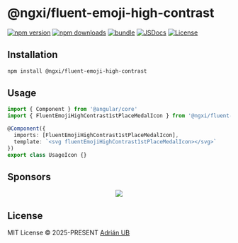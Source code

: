 # @ngxi/fluent-emoji-high-contrast

[![npm version][npm-version-src]][npm-version-href]
[![npm downloads][npm-downloads-src]][npm-downloads-href]
[![bundle][bundle-src]][bundle-href]
[![JSDocs][jsdocs-src]][jsdocs-href]
[![License][license-src]][license-href]

## Installation

```sh
npm install @ngxi/fluent-emoji-high-contrast
```

## Usage

```ts
import { Component } from '@angular/core'
import { FluentEmojiHighContrast1stPlaceMedalIcon } from '@ngxi/fluent-emoji-high-contrast'

@Component({
  imports: [FluentEmojiHighContrast1stPlaceMedalIcon],
  template: `<svg fluentEmojiHighContrast1stPlaceMedalIcon></svg>`
})
export class UsageIcon {}
```

## Sponsors

<p align="center">
  <a href="https://cdn.jsdelivr.net/gh/adrian-ub/static/sponsors.svg">
    <img src='https://cdn.jsdelivr.net/gh/adrian-ub/static/sponsors.svg'/>
  </a>
</p>

## License

MIT License © 2025-PRESENT [Adrián UB](https://github.com/adrian-ub)

<!-- Badges -->

[npm-version-src]: https://img.shields.io/npm/v/@ngxi/fluent-emoji-high-contrast?style=flat&colorA=080f12&colorB=1fa669
[npm-version-href]: https://npmjs.com/package/@ngxi/fluent-emoji-high-contrast
[npm-downloads-src]: https://img.shields.io/npm/dm/@ngxi/fluent-emoji-high-contrast?style=flat&colorA=080f12&colorB=1fa669
[npm-downloads-href]: https://npmjs.com/package/@ngxi/fluent-emoji-high-contrast
[bundle-src]: https://img.shields.io/bundlephobia/minzip/@ngxi/fluent-emoji-high-contrast?style=flat&colorA=080f12&colorB=1fa669&label=minzip
[bundle-href]: https://bundlephobia.com/result?p=@ngxi/fluent-emoji-high-contrast
[license-src]: https://img.shields.io/npm/l/@ngxi/fluent-emoji-high-contrast?style=flat&colorA=080f12&colorB=1fa669
[license-href]: https://github.com/adrian-ub/ngxi/blob/main/LICENSE
[jsdocs-src]: https://img.shields.io/badge/jsdocs-reference-080f12?style=flat&colorA=080f12&colorB=1fa669
[jsdocs-href]: https://www.jsdocs.io/package/@ngxi/fluent-emoji-high-contrast
